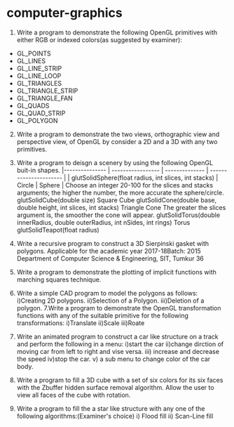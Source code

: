# computer-graphics
1. Write a program to demonstrate the following OpenGL primitives with either RGB or indexed colors(as suggested by examiner):
- GL_POINTS 
- GL_LINES 
- GL_LINE_STRIP 
- GL_LINE_LOOP
- GL_TRIANGLES 
- GL_TRIANGLE_STRIP
- GL_TRIANGLE_FAN
- GL_QUADS 
- GL_QUAD_STRIP
- GL_POLYGON 

2. Write a program to demonstrate the two views, orthographic view and perspective view, of OpenGL by consider a 2D and a 3D with any two primitives.

3. Write a program to deisgn a scenery by using the following OpenGL buit-in shapes.
|--------------- | ----------------- | -------------- | ---------------------- |
| glutSolidSphere(float radius, int slices, int stacks) | Circle | Sphere | Choose an integer 20-100 for the slices and stacks arguments; the higher the number, the more accurate the sphere/circle.
glutSolidCube(double size) Square Cube
glutSolidCone(double base,
double height, int slices, int
stacks)
Triangle Cone
The greater the slices argument
is, the smoother the cone will
appear.
glutSolidTorus(double
innerRadius, double
outerRadius, int nSides, int
rings)
Torus
glutSolidTeapot(float radius)
4. Write a recursive program to construct a 3D Sierpinski gasket with polygons.
Applicable for the academic year 2017-18Batch: 2015
Department of Computer Science & Engineering, SIT, Tumkur 36
5. Write a program to demonstrate the plotting of implicit functions with marching
squares technique.
6. Write a simple CAD program to model the polygons as follows:
i)Creating 2D polygons.
ii)Selection of a Polygon.
iii)Deletion of a polygon.
7.Write a program to demonstrate the OpenGL transformation functions with any of
the suitable primitive for the following transformations:
i)Translate
ii)Scale
iii)Roate
8. Write an animated program to construct a car like structure on a track and perform
the following in a menu:
i)start the car
ii)change dirction of moving car from left to right and vise versa.
iii) increase and decrease the speed
iv)stop the car.
v) a sub menu to change color of the car body.
9. Write a program to fill a 3D cube with a set of six colors for its six faces with the Zbuffer hidden surface removal algorithm. Allow the user to view all faces of the cube
with rotation.
10. Write a program to fill the a star like structure with any one of the following
algorithms:(Examiner's choice)
i) Flood fill
ii) Scan-Line fill
